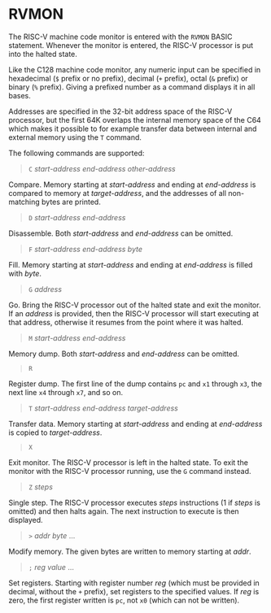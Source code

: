 RVMON
=====

The RISC-V machine code monitor is entered with the `RVMON` BASIC statement.
Whenever the monitor is entered, the RISC-V processor is put into the halted
state.

Like the C128 machine code monitor, any numeric input can be specified in
hexadecimal (`$` prefix or no prefix), decimal (`+` prefix), octal (`&` prefix)
or binary (`%` prefix).  Giving a prefixed number as a command displays it
in all bases.

Addresses are specified in the 32-bit address space of the RISC-V processor,
but the first 64K overlaps the internal memory space of the C64 which makes
it possible to for example transfer data between internal and external
memory using the `T` command.


The following commands are supported:


> `C` _start-address_ _end-address_ _other-address_

Compare.  Memory starting at _start-address_ and ending at
_end-address_ is compared to memory at _target-address_, and the
addresses of all non-matching bytes are printed.


> `D` _start-address_ _end-address_

Disassemble.  Both _start-address_ and _end-address_ can be omitted.


> `F` _start-address_ _end-address_ _byte_

Fill.  Memory starting at _start-address_ and ending at _end-address_ is
filled with _byte_.


> `G` _address_

Go.  Bring the RISC-V processor out of the halted state and exit the monitor.
If an _address_ is provided, then the RISC-V processor will start executing
at that address, otherwise it resumes from the point where it was halted.


> `M` _start-address_ _end-address_

Memory dump.  Both _start-address_ and _end-address_ can be omitted.


> `R`

Register dump.  The first line of the dump contains `pc` and `x1`
through `x3`, the next line `x4` through `x7`, and so on.


> `T` _start-address_ _end-address_ _target-address_

Transfer data.  Memory starting at _start-address_ and ending at
_end-address_ is copied to _target-address_.


> `X`

Exit monitor.  The RISC-V processor is left in the halted state.
To exit the monitor with the RISC-V processor running, use the `G`
command instead.


> `Z` _steps_

Single step.  The RISC-V processor executes _steps_ instructions (1 if
_steps_ is omitted) and then halts again.  The next instruction to execute
is then displayed.


> `>` _addr_ _byte_ ...

Modify memory.  The given bytes are written to memory starting at _addr_.


> `;` _reg_ _value_ ...

Set registers.  Starting with register number _reg_ (which must be
provided in decimal, without the `+` prefix), set registers to the
specified values.  If _reg_ is zero, the first register written is
`pc`, not `x0` (which can not be written).

